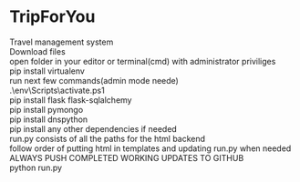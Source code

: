 # TripForYou
Travel management system  
Download files   
open folder in your editor or terminal(cmd) with administrator priviliges  
pip install virtualenv  
run next few commands(admin mode neede)  
.\env\Scripts\activate.ps1    
 pip install flask flask-sqlalchemy   
 pip install pymongo  
 pip install dnspython  
 pip install any other dependencies if needed  
 run.py consists of all the paths for the html backend  
 follow order of putting html in templates and updating run.py when needed  
 ALWAYS PUSH COMPLETED WORKING UPDATES TO GITHUB  
 python run.py  
